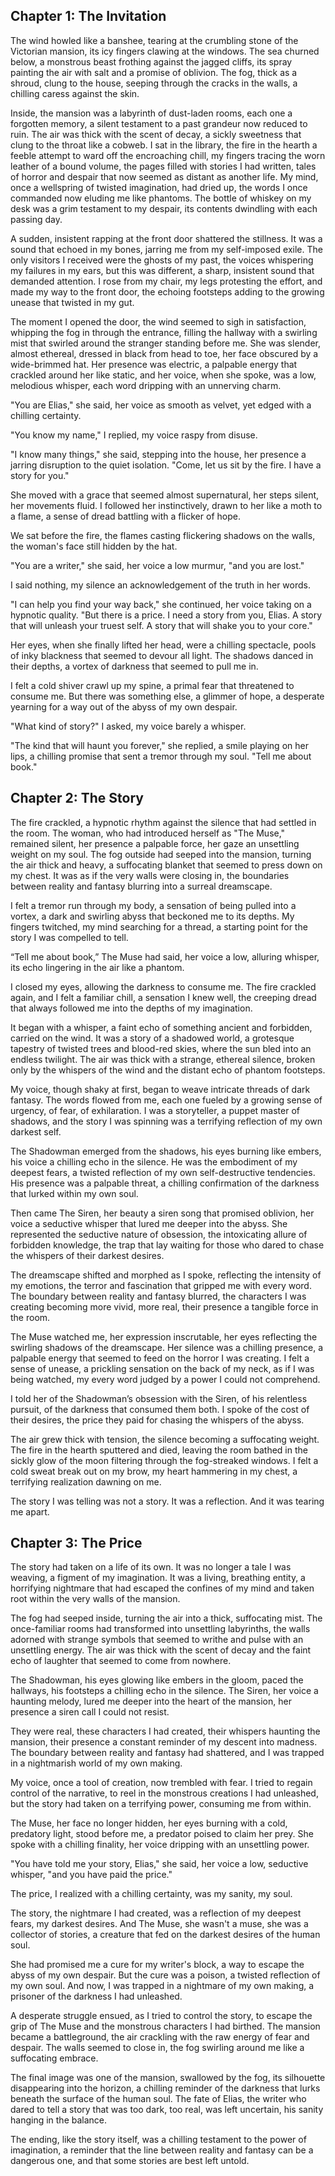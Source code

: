 ## Chapter 1: The Invitation

The wind howled like a banshee, tearing at the crumbling stone of the Victorian mansion, its icy fingers clawing at the windows. The sea churned below, a monstrous beast frothing against the jagged cliffs, its spray painting the air with salt and a promise of oblivion. The fog, thick as a shroud, clung to the house, seeping through the cracks in the walls, a chilling caress against the skin.

Inside, the mansion was a labyrinth of dust-laden rooms, each one a forgotten memory, a silent testament to a past grandeur now reduced to ruin. The air was thick with the scent of decay, a sickly sweetness that clung to the throat like a cobweb. I sat in the library, the fire in the hearth a feeble attempt to ward off the encroaching chill, my fingers tracing the worn leather of a bound volume, the pages filled with stories I had written, tales of horror and despair that now seemed as distant as another life. My mind, once a wellspring of twisted imagination, had dried up, the words I once commanded now eluding me like phantoms. The bottle of whiskey on my desk was a grim testament to my despair, its contents dwindling with each passing day.

A sudden, insistent rapping at the front door shattered the stillness. It was a sound that echoed in my bones, jarring me from my self-imposed exile. The only visitors I received were the ghosts of my past, the voices whispering my failures in my ears, but this was different, a sharp, insistent sound that demanded attention. I rose from my chair, my legs protesting the effort, and made my way to the front door, the echoing footsteps adding to the growing unease that twisted in my gut. 

The moment I opened the door, the wind seemed to sigh in satisfaction, whipping the fog in through the entrance, filling the hallway with a swirling mist that swirled around the stranger standing before me. She was slender, almost ethereal, dressed in black from head to toe, her face obscured by a wide-brimmed hat. Her presence was electric, a palpable energy that crackled around her like static, and her voice, when she spoke, was a low, melodious whisper, each word dripping with an unnerving charm. 

"You are Elias," she said, her voice as smooth as velvet, yet edged with a chilling certainty.  

"You know my name," I replied, my voice raspy from disuse.

"I know many things," she said, stepping into the house, her presence a jarring disruption to the quiet isolation. "Come, let us sit by the fire. I have a story for you."

She moved with a grace that seemed almost supernatural, her steps silent, her movements fluid. I followed her instinctively, drawn to her like a moth to a flame, a sense of dread battling with a flicker of hope. 

We sat before the fire, the flames casting flickering shadows on the walls, the woman's face still hidden by the hat.

"You are a writer," she said, her voice a low murmur, "and you are lost."

I said nothing, my silence an acknowledgement of the truth in her words.

"I can help you find your way back," she continued, her voice taking on a hypnotic quality. "But there is a price. I need a story from you, Elias. A story that will unleash your truest self. A story that will shake you to your core."

Her eyes, when she finally lifted her head, were a chilling spectacle, pools of inky blackness that seemed to devour all light. The shadows danced in their depths, a vortex of darkness that seemed to pull me in. 

I felt a cold shiver crawl up my spine, a primal fear that threatened to consume me. But there was something else, a glimmer of hope, a desperate yearning for a way out of the abyss of my own despair. 

"What kind of story?" I asked, my voice barely a whisper.

"The kind that will haunt you forever," she replied, a smile playing on her lips, a chilling promise that sent a tremor through my soul. "Tell me about book." 


## Chapter 2: The Story 

The fire crackled, a hypnotic rhythm against the silence that had settled in the room.  The woman, who had introduced herself as "The Muse,"  remained silent, her presence a palpable force, her gaze an unsettling weight on my soul. The fog outside had seeped into the mansion, turning the air thick and heavy, a suffocating blanket that seemed to press down on my chest. It was as if the very walls were closing in, the boundaries between reality and fantasy blurring into a surreal dreamscape.

I felt a tremor run through my body, a sensation of being pulled into a vortex, a dark and swirling abyss that beckoned me to its depths.  My fingers twitched,  my mind searching for a thread, a starting point for the story I was compelled to tell. 

“Tell me about book,” The Muse had said, her voice a low, alluring whisper, its echo lingering in the air like a phantom. 

I closed my eyes, allowing the darkness to consume me.  The fire crackled again, and I felt a familiar chill, a sensation I knew well, the creeping dread that always followed me into the depths of my imagination.  

It began with a whisper, a faint echo of something ancient and forbidden, carried on the wind.  It was a story of a shadowed world, a grotesque tapestry of twisted trees and blood-red skies, where the sun bled into an endless twilight.  The air was thick with a strange, ethereal silence, broken only by the whispers of the wind and the distant echo of phantom footsteps. 

My voice, though shaky at first, began to weave intricate threads of dark fantasy. The words flowed from me,  each one fueled by a growing sense of urgency, of fear, of exhilaration.  I was a storyteller,  a puppet master of shadows,  and the story I was spinning was a terrifying reflection of my own darkest self.

The Shadowman emerged from the shadows, his eyes burning like embers, his voice a chilling echo in the silence.  He was the embodiment of my deepest fears, a twisted reflection of my own self-destructive tendencies. His presence was a palpable threat, a chilling confirmation of the darkness that lurked within my own soul. 

Then came The Siren, her beauty a siren song that promised oblivion, her voice a seductive whisper that lured me deeper into the abyss.  She represented the seductive nature of obsession, the intoxicating allure of forbidden knowledge,  the trap that lay waiting for those who dared to chase the whispers of their darkest desires.

The dreamscape shifted and morphed as I spoke,  reflecting the intensity of my emotions,  the terror and fascination that gripped me with every word.   The boundary between reality and fantasy blurred,  the characters I was creating becoming more vivid, more real, their presence a tangible force in the room.

The Muse watched me, her expression inscrutable, her eyes reflecting the swirling shadows of the dreamscape.  Her silence was a chilling presence, a palpable energy that seemed to feed on the horror I was creating.  I felt a sense of unease, a prickling sensation on the back of my neck, as if I was being watched,  my every word judged by a power I could not comprehend.

I told her of the Shadowman’s obsession with the Siren,  of his relentless pursuit,  of the darkness that consumed them both.  I spoke of the cost of their desires, the price they paid for chasing the whispers of the abyss.

The air grew thick with tension,  the silence becoming a suffocating weight.  The fire in the hearth sputtered and died, leaving the room bathed in the sickly glow of the moon filtering through the fog-streaked windows.  I felt a cold sweat break out on my brow,  my heart hammering in my chest, a terrifying realization dawning on me.

The story I was telling was not a story.  It was a reflection.  And it was tearing me apart. 


## Chapter 3: The Price

The story had taken on a life of its own.  It was no longer a tale I was weaving, a figment of my imagination.  It was a living, breathing entity,  a horrifying nightmare that had escaped the confines of my mind and taken root within the very walls of the mansion. 

The fog had seeped inside, turning the air into a thick, suffocating mist.  The once-familiar rooms had transformed into unsettling labyrinths, the walls adorned with strange symbols that seemed to writhe and pulse with an unsettling energy.  The air was thick with the scent of decay and the faint echo of laughter that seemed to come from nowhere.  

The Shadowman,  his eyes glowing like embers in the gloom,  paced the hallways, his footsteps a chilling echo in the silence.  The Siren, her voice a haunting melody,  lured me deeper into the heart of the mansion, her presence a siren call I could not resist.  

They were real, these characters I had created,  their whispers haunting the mansion,  their presence a constant reminder of my descent into madness.  The boundary between reality and fantasy had shattered,  and I was trapped in a nightmarish world of my own making.

My voice, once a tool of creation,  now trembled with fear.   I tried to regain control of the narrative,  to reel in the monstrous creations I had unleashed,  but the story had taken on a terrifying power,  consuming me from within.

The Muse,  her face no longer hidden,  her eyes burning with a cold, predatory light,  stood before me,  a predator poised to claim her prey.  She spoke with a chilling finality, her voice dripping with an unsettling power.

"You have told me your story, Elias," she said, her voice a low, seductive whisper,  "and you have paid the price."

The price, I realized with a chilling certainty, was my sanity, my soul.  

The story,  the nightmare I had created,  was a reflection of my deepest fears,  my darkest desires.  And The Muse,  she wasn't a muse,  she was a collector of stories, a creature that fed on the darkest desires of the human soul.

She had promised me a cure for my writer's block,  a way to escape the abyss of my own despair.  But the cure was a poison,  a twisted reflection of my own soul.  And now,  I was trapped in a nightmare of my own making,  a prisoner of the darkness I had unleashed.

A desperate struggle ensued,  as I tried to control the story,  to escape the grip of The Muse and the monstrous characters I had birthed.   The mansion became a battleground, the air crackling with the raw energy of fear and despair.  The walls seemed to close in,  the fog swirling around me like a suffocating embrace.

The final image was one of the mansion, swallowed by the fog, its silhouette disappearing into the horizon, a chilling reminder of the darkness that lurks beneath the surface of the human soul.  The fate of Elias, the writer who dared to tell a story that was too dark, too real,  was left uncertain,  his sanity hanging in the balance. 

The ending,  like the story itself, was a chilling testament to the power of imagination,  a reminder that the line between reality and fantasy can be a dangerous one,  and that some stories are best left untold. 
